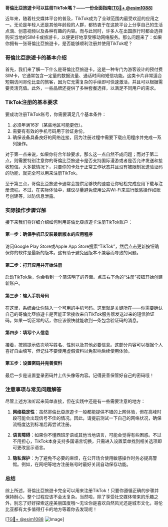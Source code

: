 **哥倫比亞旅遊卡可以註冊TikTok嗎？——一份全面指南[[TG💪+ @esim1088](https://t.me/s/esim1088)]**

近年来，随着社交媒体平台的普及，TikTok成为了全球范围内最受欢迎的应用之一。无论是年轻人还是其他年龄段的人群，都热衷于在这款平台上分享自己的生活点滴、创意视频以及各种有趣的内容。而与此同时，许多人在出国旅行时都会选择购买当地的SIM卡或旅游卡，以便更好地享受移动网络服务。那么问题来了：如果你拥有一张哥倫比亞旅遊卡，是否能够顺利注册并使用TikTok呢？

### 哥倫比亞旅遊卡的基本介绍

首先，我们来了解一下什么是哥倫比亞旅遊卡。这是一种专门为游客设计的预付费SIM卡，它通常包含一定量的数据流量、通话时间和短信功能。这类卡片非常适合短期访问哥伦比亚的旅客，因为它无需复杂的手续即可快速激活，并且可以根据需要灵活充值。此外，一些品牌还提供了多种套餐选择，以满足不同用户的需求。

### TikTok注册的基本要求

要成功注册TikTok账号，你需要满足几个基本条件：
1. 必须年满16岁（某些地区可能更低）。
2. 需要有有效的手机号码用于验证身份。
3. 确保设备具备良好的网络连接，因为注册过程中需要下载应用程序并完成一系列操作。

对于第一点来说，如果你符合年龄要求，那么这一点自然不成问题；而对于第二点，则需要特别注意你的哥倫比亞旅遊卡是否支持国际漫游或者是否允许发送和接收短信。大多数情况下，只要你的卡处于正常工作状态并且没有被限制发送验证码的功能，就完全可以用来注册TikTok。

至于第三点，哥倫比亞旅遊卡通常会提供足够快的速度让你轻松完成应用下载与注册流程。不过，在实际体验中，建议尽量避免使用公共Wi-Fi来进行敏感操作如账号创建等，以防信息泄露。

### 实际操作步骤详解

接下来我们将详细介绍如何利用哥倫比亞旅遊卡注册TikTok账户：

#### 第一步：确保手机已安装最新版本的应用程序
访问Google Play Store或Apple App Store搜索“TikTok”，然后点击更新按钮确保你的软件是最新的版本。这有助于避免因版本不兼容而导致的问题。

#### 第二步：打开应用并开始注册
启动TikTok后，你会看到一个简洁明了的界面。点击右下角的“注册”按钮开始创建新账户。

#### 第三步：输入手机号码
在这里，系统会让你输入一个可用的手机号码。这里就是关键所在——你需要确认自己的哥倫比亞旅遊卡是否能正常接收来自TikTok服务器发送过来的短信验证码。如果一切正常的话，你应该很快就能收到一条包含验证码的消息。

#### 第四步：填写个人信息
接着，按照提示依次填写姓名、性别以及其他必要信息。这部分内容可以根据个人喜好自由填写，但记住不要使用虚假资料以免影响后续使用体验。

#### 第五步：设置密码并完善资料
最后一步是设置登录密码并上传头像等内容。记得妥善保管好自己的密码哦！

### 注意事项与常见问题解答

尽管上述方法听起来简单直接，但在实践中还是有一些需要注意的地方：

1. **网络稳定性**：虽然哥倫比亞旅遊卡一般都能提供不错的上网体验，但在高峰时段可能会出现信号不佳的情况。因此，请提前测试一下自己的网络状况，确保流畅度达到标准后再尝试注册。

2. **语言障碍**：如果你不懂西班牙语或其他当地语言，可能会觉得有些困惑。不过不用担心，TikTok本身支持多国语言切换，只需进入设置菜单找到相关选项即可更改显示语言。

3. **隐私保护**：为了避免不必要的麻烦，在公开场合使用敏感操作时务必提高警惕。例如，在网吧等地方注册账号时最好关闭自动保存功能。

### 总结

综上所述，哥倫比亞旅遊卡完全可以用来注册TikTok！只要你遵循正确的步骤并保持耐心，整个过程应该不会太复杂。当然啦，除了享受社交媒体带来的乐趣之外，别忘了好好探索这座美丽国度哦～无论你是喜欢自然风光还是城市文化，哥伦比亚都有太多值得打卡的地方等着你去发现呢！

[[TG💪+ @esim1088](https://t.me/s/esim1088) ![Image](https://i.postimg.cc/4NQfJmqS/Snipaste-2025-05-13-00-14-12.png)]